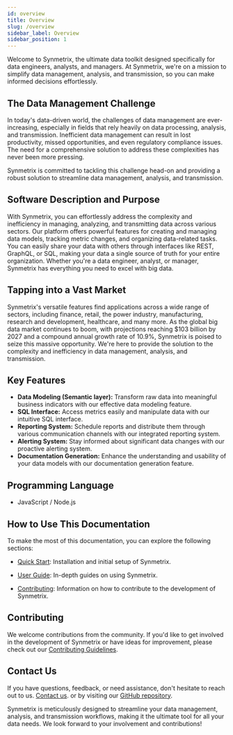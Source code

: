 ```yaml
---
id: overview
title: Overview
slug: /overview
sidebar_label: Overview
sidebar_position: 1
---
```


Welcome to Synmetrix, the ultimate data toolkit designed specifically for data engineers, analysts, and managers. At Synmetrix, we're on a mission to simplify data management, analysis, and transmission, so you can make informed decisions effortlessly.

## The Data Management Challenge
In today's data-driven world, the challenges of data management are ever-increasing, especially in fields that rely heavily on data processing, analysis, and transmission. Inefficient data management can result in lost productivity, missed opportunities, and even regulatory compliance issues. The need for a comprehensive solution to address these complexities has never been more pressing.

Synmetrix is committed to tackling this challenge head-on and providing a robust solution to streamline data management, analysis, and transmission.

## Software Description and Purpose

With Synmetrix, you can effortlessly address the complexity and inefficiency in managing, analyzing, and transmitting data across various sectors. Our platform offers powerful features for creating and managing data models, tracking metric changes, and organizing data-related tasks. You can easily share your data with others through interfaces like REST, GraphQL, or SQL, making your data a single source of truth for your entire organization. Whether you're a data engineer, analyst, or manager, Synmetrix has everything you need to excel with big data.

## Tapping into a Vast Market

Synmetrix's versatile features find applications across a wide range of sectors, including finance, retail, the power industry, manufacturing, research and development, healthcare, and many more. As the global big data market continues to boom, with projections reaching $103 billion by 2027 and a compound annual growth rate of 10.9%, Synmetrix is poised to seize this massive opportunity. We're here to provide the solution to the complexity and inefficiency in data management, analysis, and transmission.

## Key Features

- **Data Modeling (Semantic layer):** Transform raw data into meaningful business indicators with our effective data modeling feature.
- **SQL Interface:** Access metrics easily and manipulate data with our intuitive SQL interface.
- **Reporting System:** Schedule reports and distribute them through various communication channels with our integrated reporting system.
- **Alerting System:** Stay informed about significant data changes with our proactive alerting system.
- **Documentation Generation:** Enhance the understanding and usability of your data models with our documentation generation feature.

## Programming Language
- JavaScript / Node.js

## How to Use This Documentation

To make the most of this documentation, you can explore the following sections:

- [Quick Start](/docs/overview/index.md): Installation and initial setup of Synmetrix.

- [User Guide](/docs/usage/user-guide/index.md): In-depth guides on using Synmetrix.

- [Contributing](/docs/development/contributing/index.md): Information on how to contribute to the development of Synmetrix.

## Contributing

We welcome contributions from the community. If you'd like to get involved in the development of Synmetrix or have ideas for improvement, please check out our [Contributing Guidelines](/docs/development/contributing/index.md).

## Contact Us

If you have questions, feedback, or need assistance, don't hesitate to reach out to us. [Contact us](/docs/links-and-contacts/index.md). or by visiting our [GitHub repository](https://github.com/mlcraft-io/mlcraft).

Synmetrix is meticulously designed to streamline your data management, analysis, and transmission workflows, making it the ultimate tool for all your data needs. We look forward to your involvement and contributions!